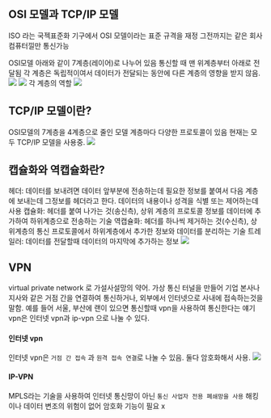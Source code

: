 ## OSI 모델과 TCP/IP 모델
ISO 라는 국젝표준화 기구에서 OSI 모델이라는 표준 규격을 재정
그전까지는 같은 회사 컴퓨터낄만 통신가능

OSI모델
아래와 같이 7계층(레이어)로 나누어 있음
통신할 때 맨 위계층부터 아래로 전달됨
각 계층은 독립적이여서 데이터가 전달되는 동안에 다른 계층의 영향을 받지 않음.
![](https://images.velog.io/images/gigymi2005/post/7383e6d8-30ac-466d-ab9f-46504d4a6ac5/KakaoTalk_Photo_2022-01-20-20-11-58.jpeg)
![](https://images.velog.io/images/gigymi2005/post/0be2ea90-80b8-4683-b473-dc6d16637875/KakaoTalk_Photo_2022-01-20-20-12-08%20001.jpeg)
각 계층의 역할
![](https://images.velog.io/images/gigymi2005/post/0c7a291d-0d98-4b87-9396-aa013e0738d8/KakaoTalk_Photo_2022-01-20-20-12-08%20002.jpeg)

## TCP/IP 모델이란?
OSI모델의 7계층을 4계층으로 줄인 모델
계층마다 다양한 프로토콜이 있음
현재는 모두 TCP/IP 모델을 사용중.
![](https://images.velog.io/images/gigymi2005/post/3cb26253-a86d-4962-bf01-376fc3962b98/KakaoTalk_Photo_2022-01-20-20-16-01%20001.jpeg)

## 캡슐화와 역캡슐화란?
헤더: 데이터를 보내려면 데이터 앞부분에 전송하는데 필요한 정보를 붙여서 다음 계층에 보내는데 그정보를 헤더라고 한다. 데이터의 내용이나 성격을 식별 또는 제어하는데 사용
캡슐화: 헤더를 붙여 나가는 것(송신측), 상위 계층의 프로토콜 정보를 데이터에 추가하여 하위계층으로 전송하는 기술
역캡슐화: 헤더를 하나씩 제거하는 것(수신측), 상위계층의 통신 프로토콜에서 하위계층에서 추가한 정보와 데이터를 분리하는 기술
트레일러: 데이터를 전달할때 데이터의 마지막에 추가하는 정보
![](https://images.velog.io/images/gigymi2005/post/921d9f80-d2a7-4630-af3b-c8acf762ea66/KakaoTalk_Photo_2022-01-20-20-21-30.jpeg)

## VPN
virtual private network 로 가설사설망의 약어.
가상 통신 터널을 만들어 기업 본사나 지사와 같은 거점 간을 연결하여 통신하거나, 외부에서 인터넷으로 사내에 접속하는것을 말함.
예를 들어 서울, 부산에 랜이 있으면 통신할때 vpn을 사용하여 통신한다는 얘기
vpn은 인터넷 vpn과 ip-vpn 으로 나눌 수 있다.

#### 인터넷 vpn
인터넷 vpn은 `거점 간 접속` 과 `원격 접속 연결`로 나눌 수 있음. 둘다 암호화해서 사용.
![](https://images.velog.io/images/gigymi2005/post/b6575c94-68c8-4dab-8c7f-e7eb4248be9c/KakaoTalk_Photo_2022-01-20-20-34-48.jpeg)

#### IP-VPN
MPLS라는 기술을 사용하여 인터넷 통신망이 아닌 `통신 사업자 전용 폐쇄망을 사용`
해킹이나 데이터 변조의 위험이 없어 암호화 기능이 필요 x
